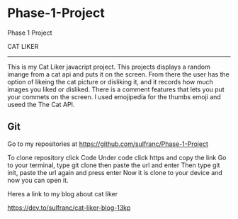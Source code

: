 # Phase-1-Project
Phase 1 Project

CAT LIKER 

-----------------

This is my Cat Liker javacript project.
This projects displays a random imange from a cat api and puts it on the screen.
From there the user has the option of likeing the cat picture or disliking it, and it records how much images you liked or disliked.
There is a comment features that lets you put your commets on the screen.
I used emojipedia for the thumbs emoji and useed the The Cat API.

Git
-----------------------
Go to my repositories at https://github.com/sulfranc/Phase-1-Project

To clone repository click Code
Under code click https and copy the link
Go to your terminal, type git clone then paste the url and enter
Then type git init, paste the url again and press enter
Now it is clone to your device and now you can open it.



Heres a link to my blog about cat liker

https://dev.to/sulfranc/cat-liker-blog-13kp

